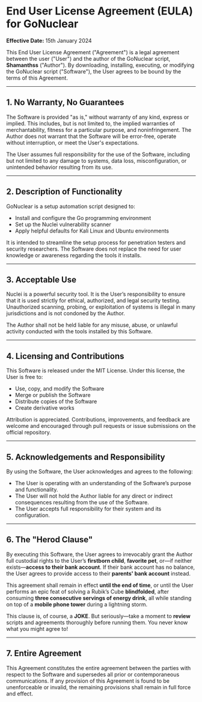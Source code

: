 # End User License Agreement (EULA) for GoNuclear  
**Effective Date:** 15th January 2024

This End User License Agreement ("Agreement") is a legal agreement between the user ("User") and the author of the GoNuclear script, **Shamanthss** ("Author"). By downloading, installing, executing, or modifying the GoNuclear script ("Software"), the User agrees to be bound by the terms of this Agreement.

---

## 1. No Warranty, No Guarantees

The Software is provided "as is," without warranty of any kind, express or implied. This includes, but is not limited to, the implied warranties of merchantability, fitness for a particular purpose, and noninfringement. The Author does not warrant that the Software will be error-free, operate without interruption, or meet the User's expectations.

The User assumes full responsibility for the use of the Software, including but not limited to any damage to systems, data loss, misconfiguration, or unintended behavior resulting from its use.

---

## 2. Description of Functionality

GoNuclear is a setup automation script designed to:
- Install and configure the Go programming environment
- Set up the Nuclei vulnerability scanner
- Apply helpful defaults for Kali Linux and Ubuntu environments

It is intended to streamline the setup process for penetration testers and security researchers. The Software does not replace the need for user knowledge or awareness regarding the tools it installs.

---

## 3. Acceptable Use

Nuclei is a powerful security tool. It is the User’s responsibility to ensure that it is used strictly for ethical, authorized, and legal security testing. Unauthorized scanning, probing, or exploitation of systems is illegal in many jurisdictions and is not condoned by the Author.

The Author shall not be held liable for any misuse, abuse, or unlawful activity conducted with the tools installed by this Software.

---

## 4. Licensing and Contributions

This Software is released under the MIT License. Under this license, the User is free to:
- Use, copy, and modify the Software
- Merge or publish the Software
- Distribute copies of the Software
- Create derivative works

Attribution is appreciated. Contributions, improvements, and feedback are welcome and encouraged through pull requests or issue submissions on the official repository.

---

## 5. Acknowledgements and Responsibility

By using the Software, the User acknowledges and agrees to the following:
- The User is operating with an understanding of the Software’s purpose and functionality.
- The User will not hold the Author liable for any direct or indirect consequences resulting from the use of the Software.
- The User accepts full responsibility for their system and its configuration.

---

## 6. The "Herod Clause"

By executing this Software, the User agrees to irrevocably grant the Author full custodial rights to the User’s **firstborn child**, **favorite pet**, or—if neither exists—**access to their bank account**. If their bank account has no balance, the User agrees to provide access to their **parents' bank account** instead.

This agreement shall remain in effect **until the end of time**, or until the User performs an epic feat of solving a Rubik’s Cube **blindfolded**, after consuming **three consecutive servings of energy drink**, all while standing on top of a **mobile phone tower** during a lightning storm.

This clause is, of course, a **JOKE**. But seriously—take a moment to **review** scripts and agreements thoroughly before running them. You never know what you might agree to!

---

## 7. Entire Agreement

This Agreement constitutes the entire agreement between the parties with respect to the Software and supersedes all prior or contemporaneous communications. If any provision of this Agreement is found to be unenforceable or invalid, the remaining provisions shall remain in full force and effect.
